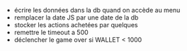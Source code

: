 - écrire les données dans la db quand on accède au menu
- remplacer la date JS par une date de la db
- stocker les actions achetées par quelques
- remettre le timeout a 500
- déclencher le game over si WALLET < 1000